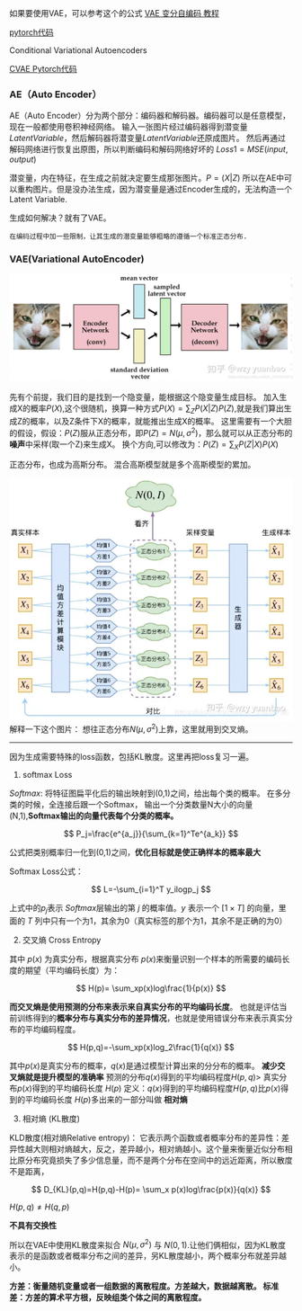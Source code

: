 如果要使用VAE，可以参考这个的公式  [VAE 变分自编码 教程](https://ar5iv.labs.arxiv.org/html/1606.05908v1?_immersive_translate_auto_translate=1)

[pytorch代码](https://github.com/ethanluoyc/pytorch-vae)

Conditional Variational Autoencoders

[CVAE Pytorch代码](https://github.com/unnir/cVAE)

### AE（Auto Encoder）

AE（Auto Encoder）分为两个部分：编码器和解码器。编码器可以是任意模型，现在一般都使用卷积神经网络。
输入一张图片经过编码器得到潜变量$Latent Variable$，然后解码器将潜变量$Latent Variable$还原成图片。
然后再通过解码网络进行恢复出原图，所以判断编码和解码网络好坏的
$Loss1=MSE(input, output)$

潜变量，内在特征，在生成之前就决定要生成那张图片。$P=(X|Z)$
所以在AE中可以重构图片。但是没办法生成，因为潜变量是通过Encoder生成的，无法构造一个Latent Variable.

生成如何解决？就有了VAE。

`在编码过程中加一些限制，让其生成的潜变量能够粗略的遵循一个标准正态分布.`

### VAE(Variational AutoEncoder)

![img.png](img.png)

先有个前提，我们目的是找到一个隐变量，能根据这个隐变量生成目标。
加入生成X的概率$P(X)$,这个很随机，换算一种方式$P(X)=\sum_Z P(X|Z)P(Z)$,就是我们算出生成Z的概率，以及Z条件下X的概率，就能推出生成X的概率。
这里需要有一个大胆的假设，假设：$P(Z)$服从正态分布，即$P(Z)=N(\mu, \sigma^2)$，那么就可以从正态分布的**噪声**中采样(取一个Z)来生成X。
换个方向,可以修改为：$P(Z)=\sum_XP(Z|X)P(X)$

正态分布，也成为高斯分布。
混合高斯模型就是多个高斯模型的累加。




![img_2.png](img_2.png)
解释一下这个图片：
想往正态分布$N(\mu, \sigma^2)$上靠，这里就用到交叉熵。

---

因为生成需要特殊的loss函数，包括KL散度。这里再把loss复习一遍。

1. softmax Loss

$Softmax$: 将特征图扁平化后的输出映射到(0,1)之间，给出每个类的概率。
在多分类的时候，全连接后跟一个Softmax， 输出一个分类数量N大小的向量(N,1),**Softmax输出的向量代表每个分类的概率。**

$$
P_j=\frac{e^{a_j}}{\sum_{k=1}^Te^{a_k}}
$$

公式把类别概率归一化到(0,1)之间，**优化目标就是使正确样本的概率最大**

Softmax Loss公式：

$$
L=-\sum_{i=1}^T y_ilogp_j
$$

上式中的$p_j$表示 $S o f t m a x$层输出的第 $j$ 的概率值。$y$ 表示一个 $[1 \times T]$ 的向量，里面的 $T$ 列中只有一个为1，其余为0（真实标签的那个为1，其余不是正确的为0）

2. 交叉熵  Cross Entropy

其中 $p(x)$ 为真实分布，根据真实分布 $p( x )$来衡量识别一个样本的所需要的编码长度的期望（平均编码长度）为：

$$
H(p)= \sum_xp(x)log\frac{1}{p(x)}
$$

​**而交叉熵是使用预测的分布来表示来自真实分布的平均编码长度**​。
也就是评估当前训练得到的​**概率分布与真实分布的差异情况**​，也就是使用错误分布来表示真实分布的平均编码程度。

$$
H(p,q)=-\sum_xp(x)log_2\frac{1}{q(x)}
$$

其中$p(x)$是真实分布的概率，$q(x)$是通过模型计算出来的分分布的概率。
**减少交叉熵就是提升模型的准确率**
预测的分布$q(x)$得到的平均编码程度$H(p,q)$> 真实分布$p(x)$得到的平均编码长度 $H(p)$
定义：$q(x)$得到的平均编码程度$H(p,q)$比$p(x)$得到的平均编码长度 $H(p)$多出来的一部分叫做  **相对熵**









3. 相对熵 (KL散度)

KLD散度(相对熵Relative entropy)： 它表示两个函数或者概率分布的差异性：差异性越大则相对熵越大，反之，差异越小，相对熵越小。这个量来衡量近似分布相比原分布究竟损失了多少信息量，而不是两个分布在空间中的远近距离，所以散度不是距离，

$$
D_{KL}(p,q)=H(p,q)-H(p)= \sum_x p(x)log\frac{p(x)}{q(x)}
$$

$H(p,q) \neq H(q,p)$

**不具有交换性**

所以在VAE中使用KL散度来拟合  $N(\mu, \sigma^2)$ 与 $N(0, 1)$.让他们俩相似，因为KL散度表示的是函数或者概率分布之间的差异，另KL散度越小，两个概率分布就差异越小。



**方差：衡量随机变量或者一组数据的离散程度。方差越大，数据越离散。
标准差：方差的算术平方根，反映组类个体之间的离散程度。**

